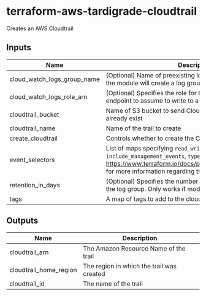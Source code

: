 # terraform-aws-tardigrade-cloudtrail

Creates an AWS Cloudtrail

## Inputs

| Name | Description | Type | Default | Required |
|------|-------------|:----:|:-----:|:-----:|
| cloud\_watch\_logs\_group\_name | (Optional) Name of preexisting log group to use; by default the module will create a log group | string | `"null"` | no |
| cloud\_watch\_logs\_role\_arn | (Optional) Specifies the role for the CloudWatch Logs endpoint to assume to write to a user’s log group. | string | `"null"` | no |
| cloudtrail\_bucket | Name of S3 bucket to send CloudTrail logs; bucket must already exist | string | `"null"` | no |
| cloudtrail\_name | Name of the trail to create | string | `"null"` | no |
| create\_cloudtrail | Controls whether to create the CloudTrail | bool | `"true"` | no |
| event\_selectors | List of maps specifying `read_write_type`, `include_management_events`, `type`, and `values`. See https://www.terraform.io/docs/providers/aws/r/cloudtrail.html for more information regarding the map vales | list | `<list>` | no |
| retention\_in\_days | (Optional) Specifies the number of days to retain log events in the log group. Only works if module creates the log group | number | `"7"` | no |
| tags | A map of tags to add to the cloudtrail resource | map(string) | `<map>` | no |

## Outputs

| Name | Description |
|------|-------------|
| cloudtrail\_arn | The Amazon Resource Name of the trail |
| cloudtrail\_home\_region | The region in which the trail was created |
| cloudtrail\_id | The name of the trail |

